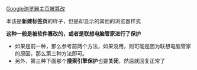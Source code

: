 [Google浏览器主页被篡改](https://blog.csdn.net/yang8828/article/details/134572530)

本该是**新建标签页**的样子，但是却显示的其他的浏览器样式

**这种一般是被软件篡改的，或者是联想电脑管家进行了保护**
- 如果是前一种，那么参考前两个方法，如果没用，则可能是因为联想电脑管家的原因，那么第三种方法即可。
- 另外，第三种下面那个**搜索引擎保护**也要**关闭**，然后就回复正常了
